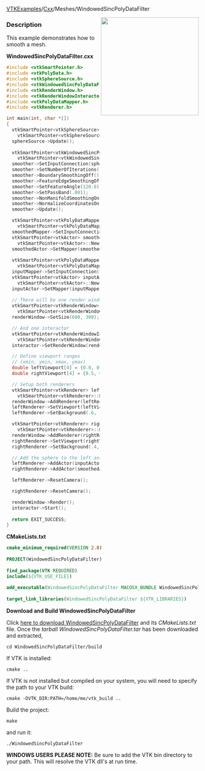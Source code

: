 [VTKExamples](Home)/[Cxx](Cxx)/Meshes/WindowedSincPolyDataFilter

<img align="right" src="https://github.com/lorensen/VTKExamples/raw/master/Testing/Baseline/Meshes/TestWindowedSincPolyDataFilter.png" width="256" />

### Description
This example demonstrates how to smooth a mesh.

**WindowedSincPolyDataFilter.cxx**
```c++
#include <vtkSmartPointer.h>
#include <vtkPolyData.h>
#include <vtkSphereSource.h>
#include <vtkWindowedSincPolyDataFilter.h>
#include <vtkRenderWindow.h>
#include <vtkRenderWindowInteractor.h>
#include <vtkPolyDataMapper.h>
#include <vtkRenderer.h>

int main(int, char *[])
{
  vtkSmartPointer<vtkSphereSource> sphereSource =
    vtkSmartPointer<vtkSphereSource>::New();
  sphereSource->Update();
  
  vtkSmartPointer<vtkWindowedSincPolyDataFilter> smoother =
    vtkSmartPointer<vtkWindowedSincPolyDataFilter>::New();
  smoother->SetInputConnection(sphereSource->GetOutputPort());
  smoother->SetNumberOfIterations(15);
  smoother->BoundarySmoothingOff();
  smoother->FeatureEdgeSmoothingOff();
  smoother->SetFeatureAngle(120.0);
  smoother->SetPassBand(.001);
  smoother->NonManifoldSmoothingOn();
  smoother->NormalizeCoordinatesOn();
  smoother->Update();

  vtkSmartPointer<vtkPolyDataMapper> smoothedMapper =
    vtkSmartPointer<vtkPolyDataMapper>::New();
  smoothedMapper->SetInputConnection(smoother->GetOutputPort());
  vtkSmartPointer<vtkActor> smoothedActor =
    vtkSmartPointer<vtkActor>::New();
  smoothedActor->SetMapper(smoothedMapper);
  
  vtkSmartPointer<vtkPolyDataMapper> inputMapper =
    vtkSmartPointer<vtkPolyDataMapper>::New();
  inputMapper->SetInputConnection(sphereSource->GetOutputPort());
  vtkSmartPointer<vtkActor> inputActor =
    vtkSmartPointer<vtkActor>::New();
  inputActor->SetMapper(inputMapper);
  
  // There will be one render window
  vtkSmartPointer<vtkRenderWindow> renderWindow =
    vtkSmartPointer<vtkRenderWindow>::New();
  renderWindow->SetSize(600, 300);

  // And one interactor
  vtkSmartPointer<vtkRenderWindowInteractor> interactor =
    vtkSmartPointer<vtkRenderWindowInteractor>::New();
  interactor->SetRenderWindow(renderWindow);

  // Define viewport ranges
  // (xmin, ymin, xmax, ymax)
  double leftViewport[4] = {0.0, 0.0, 0.5, 1.0};
  double rightViewport[4] = {0.5, 0.0, 1.0, 1.0};

  // Setup both renderers
  vtkSmartPointer<vtkRenderer> leftRenderer =
    vtkSmartPointer<vtkRenderer>::New();
  renderWindow->AddRenderer(leftRenderer);
  leftRenderer->SetViewport(leftViewport);
  leftRenderer->SetBackground(.6, .5, .4);

  vtkSmartPointer<vtkRenderer> rightRenderer =
    vtkSmartPointer<vtkRenderer>::New();
  renderWindow->AddRenderer(rightRenderer);
  rightRenderer->SetViewport(rightViewport);
  rightRenderer->SetBackground(.4, .5, .6);

  // Add the sphere to the left and the cube to the right
  leftRenderer->AddActor(inputActor);
  rightRenderer->AddActor(smoothedActor);

  leftRenderer->ResetCamera();

  rightRenderer->ResetCamera();

  renderWindow->Render();
  interactor->Start();
 
  return EXIT_SUCCESS;
}
```
**CMakeLists.txt**
```cmake
cmake_minimum_required(VERSION 2.8)
 
PROJECT(WindowedSincPolyDataFilter)
 
find_package(VTK REQUIRED)
include(${VTK_USE_FILE})
 
add_executable(WindowedSincPolyDataFilter MACOSX_BUNDLE WindowedSincPolyDataFilter.cxx)
 
target_link_libraries(WindowedSincPolyDataFilter ${VTK_LIBRARIES})
```

**Download and Build WindowedSincPolyDataFilter**

Click [here to download WindowedSincPolyDataFilter](https://github.com/lorensen/VTKWikiExamplesTarballs/raw/master/WindowedSincPolyDataFilter.tar) and its *CMakeLists.txt* file.
Once the *tarball WindowedSincPolyDataFilter.tar* has been downloaded and extracted,
```
cd WindowedSincPolyDataFilter/build 
```
If VTK is installed:
```
cmake ..
```
If VTK is not installed but compiled on your system, you will need to specify the path to your VTK build:
```
cmake -DVTK_DIR:PATH=/home/me/vtk_build ..
```
Build the project:
```
make
```
and run it:
```
./WindowedSincPolyDataFilter
```
**WINDOWS USERS PLEASE NOTE:** Be sure to add the VTK bin directory to your path. This will resolve the VTK dll's at run time.

